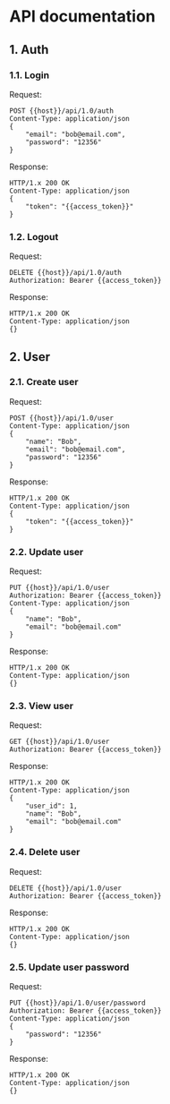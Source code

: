# API documentation

## 1. Auth
### 1.1. Login

Request:
```
POST {{host}}/api/1.0/auth
Content-Type: application/json
{
    "email": "bob@email.com",
    "password": "12356"
}
```

Response:
```
HTTP/1.x 200 OK
Content-Type: application/json
{
    "token": "{{access_token}}"
}
```

### 1.2. Logout

Request:
```
DELETE {{host}}/api/1.0/auth
Authorization: Bearer {{access_token}}
```

Response:
```
HTTP/1.x 200 OK
Content-Type: application/json
{}
```

## 2. User

### 2.1. Create user

Request:
```
POST {{host}}/api/1.0/user
Content-Type: application/json
{
    "name": "Bob",
    "email": "bob@email.com",
    "password": "12356"
}
```

Response:
```
HTTP/1.x 200 OK
Content-Type: application/json
{
    "token": "{{access_token}}"
}
```

### 2.2. Update user

Request:
```
PUT {{host}}/api/1.0/user
Authorization: Bearer {{access_token}}
Content-Type: application/json
{
    "name": "Bob",
    "email": "bob@email.com"
}
```

Response:
```
HTTP/1.x 200 OK
Content-Type: application/json
{}
```

### 2.3. View user

Request:
```
GET {{host}}/api/1.0/user
Authorization: Bearer {{access_token}}
```

Response:
```
HTTP/1.x 200 OK
Content-Type: application/json
{
    "user_id": 1,
    "name": "Bob",
    "email": "bob@email.com"
}
```

### 2.4. Delete user

Request:
```
DELETE {{host}}/api/1.0/user
Authorization: Bearer {{access_token}}
```

Response:
```
HTTP/1.x 200 OK
Content-Type: application/json
{}
```

### 2.5. Update user password

Request:
```
PUT {{host}}/api/1.0/user/password
Authorization: Bearer {{access_token}}
Content-Type: application/json
{
    "password": "12356"
}
```

Response:
```
HTTP/1.x 200 OK
Content-Type: application/json
{}
```
